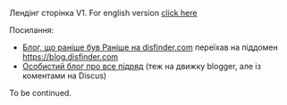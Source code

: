 Лендінг сторінка V1.
For english version [click here](en_US/index.md)

Посилання:
- [Блог, що раніше був Раніше на disfinder.com](https://blog.disfinder.com) переїхав на піддомен https://blog.disfinder.com
- [Особистий блог про все підряд](https://p.disfinder.com) (теж на движку blogger, але із коментами на Discus)


To be continued.
